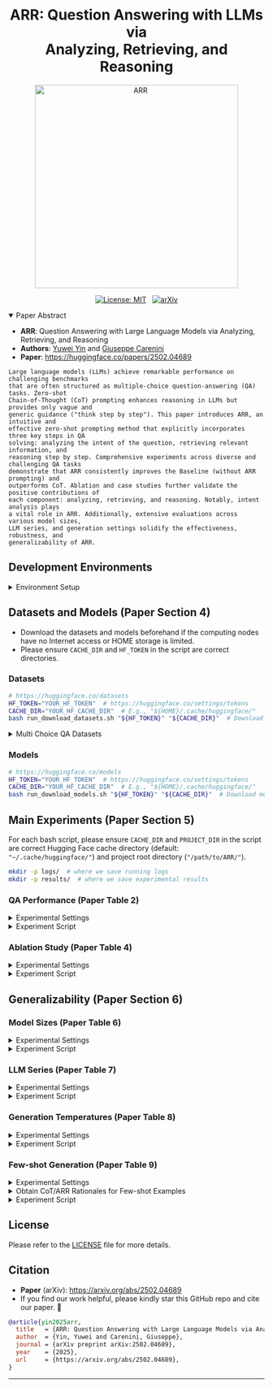 <div align="center">

# ARR: Question Answering with LLMs via <br/> Analyzing, Retrieving, and Reasoning

<img src="https://yuweiyin.com/files/img/2025-02-15-ARR.jpg" alt="ARR" width="400" height="auto">

[![License: MIT](https://img.shields.io/badge/License-MIT-yellow.svg)](https://opensource.org/licenses/MIT) &nbsp;
[![arXiv](https://img.shields.io/badge/arXiv-2502.04689-b31b1b.svg)](https://arxiv.org/abs/2502.04689)

</div>

<details open><summary>Paper Abstract</summary>

* **ARR**: Question Answering with Large Language Models via Analyzing, Retrieving, and Reasoning
* **Authors**: [Yuwei Yin](https://www.yuweiyin.com/) and [Giuseppe Carenini](https://www.cs.ubc.ca/~carenini/)
* **Paper**: https://huggingface.co/papers/2502.04689

```text
Large language models (LLMs) achieve remarkable performance on challenging benchmarks 
that are often structured as multiple-choice question-answering (QA) tasks. Zero-shot 
Chain-of-Thought (CoT) prompting enhances reasoning in LLMs but provides only vague and 
generic guidance ("think step by step"). This paper introduces ARR, an intuitive and 
effective zero-shot prompting method that explicitly incorporates three key steps in QA 
solving: analyzing the intent of the question, retrieving relevant information, and 
reasoning step by step. Comprehensive experiments across diverse and challenging QA tasks 
demonstrate that ARR consistently improves the Baseline (without ARR prompting) and 
outperforms CoT. Ablation and case studies further validate the positive contributions of 
each component: analyzing, retrieving, and reasoning. Notably, intent analysis plays 
a vital role in ARR. Additionally, extensive evaluations across various model sizes, 
LLM series, and generation settings solidify the effectiveness, robustness, and 
generalizability of ARR.
```

</details>

## Development Environments

<details><summary>Environment Setup</summary>

- **Python**: Python 3.10
- **GPU**: A single NVIDIA V100-32GB or A100-40GB GPU
  - 1B/3B/7B/8B LLMs `float16` inference mode only

```bash
git clone https://github.com/YuweiYin/ARR
cd ARR/
# Now, "/path/to/ARR/" is the project root directory

# https://docs.conda.io/projects/miniconda/en/latest/
conda create -n arr python=3.10 -y
conda activate arr

pip install -r requirements.txt -i https://pypi.org/simple/
pip install -e . -i https://pypi.org/simple/

# We can set the Hugging Face cache directory. The following is for the dataset cache.
export HF_HOME="/path/to/your/.cache/huggingface/datasets"  # Default: "${HOME}/.cache/huggingface/datasets/"
```

</details>

## Datasets and Models (Paper Section 4)

- Download the datasets and models beforehand if the computing nodes have no Internet access or HOME storage is limited.
- Please ensure `CACHE_DIR` and `HF_TOKEN` in the script are correct directories.

### Datasets

```bash
# https://huggingface.co/datasets
HF_TOKEN="YOUR_HF_TOKEN"  # https://huggingface.co/settings/tokens
CACHE_DIR="YOUR_HF_CACHE_DIR"  # E.g., "${HOME}/.cache/huggingface/"
bash run_download_datasets.sh "${HF_TOKEN}" "${CACHE_DIR}"  # Download data to "${CACHE_DIR}/datasets/"
```

<details><summary>Multi Choice QA Datasets</summary>

- **Reading Comprehension**
  - [x] `boolq`: **BoolQ** - [Paper](https://aclanthology.org/N19-1300/); [Dataset](https://github.com/google-research-datasets/boolean-questions)
  - [x] `logiqa`: **LogiQA** - [Paper](https://arxiv.org/abs/2007.08124); [GitHub](https://github.com/lgw863/LogiQA-dataset)
- **Commonsense Reasoning**
  - [x] `commonsense_qa`: **CommonsenseQA** (CSQA) - [Paper](https://aclanthology.org/N19-1421/); [Dataset](https://huggingface.co/datasets/tau/commonsense_qa)
  - [x] `social_iqa`: **SocialIQA** (SIQA) - [Paper](https://arxiv.org/abs/1904.09728); [Dataset](https://huggingface.co/datasets/allenai/social_i_qa)
- **World Knowledge**
  - [x] `sciq`: **SciQ** - [Paper](https://aclanthology.org/W17-4413/); [Dataset](https://huggingface.co/datasets/allenai/sciq)
  - [x] `openbookqa`: **OpenBookQA** (OBQA) - [Paper](https://arxiv.org/abs/1809.02789); [Homepage](https://leaderboard.allenai.org/open_book_qa/submissions/get-started); [GitHub](https://github.com/allenai/OpenBookQA)
  - [x] `ai2_arc`: **ARC** - [Paper](https://arxiv.org/abs/1803.05457); [Homepage](https://leaderboard.allenai.org/arc/submissions/get-started); [GitHub](https://github.com/allenai/aristo-leaderboard)
- **Multitask Understanding**
  - [x] `bbh`: **BigBench Hard** (BBH) - [BigBench Paper](https://arxiv.org/abs/2206.04615); [BigBench GitHub](https://github.com/google/BIG-bench); [BBH Paper](https://arxiv.org/abs/2210.09261); [BBH Dataset](https://huggingface.co/datasets/lukaemon/bbh)
  - [x] `mmlu`: **MMLU** - [Paper](https://arxiv.org/abs/2009.03300); [Dataset](https://huggingface.co/datasets/cais/mmlu); [No-Train Data](https://huggingface.co/datasets/hails/mmlu_no_train)
  - [x] `mmlu_pro`: **MMLU-Pro** - [Paper](https://arxiv.org/abs/2406.01574); [Dataset](https://huggingface.co/datasets/TIGER-Lab/MMLU-Pro)

</details>

### Models

```bash
# https://huggingface.co/models
HF_TOKEN="YOUR_HF_TOKEN"  # https://huggingface.co/settings/tokens
CACHE_DIR="YOUR_HF_CACHE_DIR"  # E.g., "${HOME}/.cache/huggingface/"
bash run_download_models.sh "${HF_TOKEN}" "${CACHE_DIR}"  # Download models to "${CACHE_DIR}/"
```

## Main Experiments (Paper Section 5)

For each bash script, please ensure `CACHE_DIR` and `PROJECT_DIR` in the script are 
correct Hugging Face cache directory (default: `"~/.cache/huggingface/"`) and 
project root directory (`"/path/to/ARR/"`).

```bash
mkdir -p logs/  # where we save running logs
mkdir -p results/  # where we save experimental results
```

### QA Performance (Paper Table 2)

<details><summary>Experimental Settings</summary>

- **Comparison**: (Zero-shot Settings)
  - w/o Reason: directly selecting options without relying on rationales (skipping Reasoning Generation)
  - Baseline: `"Answer:"`
  - CoT: `"Answer: Let's think step by step."`
  - **ARR**: `"Answer: Let's analyze the intent of the question, find relevant information, and answer the question with step-by-step reasoning."`
- **Models**:
  - [x] `meta-llama/Llama-3.1-8B-Instruct` ([Link](https://huggingface.co/meta-llama/Llama-3.1-8B-Instruct))

</details>

<details><summary>Experiment Script</summary>

```bash
CACHE_DIR="YOUR_HF_CACHE_DIR"  # E.g., "${HOME}/.cache/huggingface/"
PROJECT_DIR="/path/to/ARR/"

MODEL="meta-llama/Llama-3.1-8B-Instruct"
NUM_FEWSHOT="0"

# [Reasoning Generation] **First**, freely generate answer with reasoning/rationale:
echo -e "\n\n >>> bash run_gen_lm.sh --hf_id ${MODEL} QA_ALL ${NUM_FEWSHOT}-shot"
bash run_gen_lm.sh "1;${MODEL};1;QA_ALL;0.0;${NUM_FEWSHOT}" "${CACHE_DIR}" "${PROJECT_DIR}"
echo -e "\n\n >>> bash run_gen_lm-cot.sh --hf_id ${MODEL} QA_ALL ${NUM_FEWSHOT}-shot"
bash run_gen_lm-cot.sh "1;${MODEL};1;QA_ALL;0.0;${NUM_FEWSHOT}" "${CACHE_DIR}" "${PROJECT_DIR}"
echo -e "\n\n >>> bash run_gen_lm-arr.sh --hf_id ${MODEL} QA_ALL ${NUM_FEWSHOT}-shot"
bash run_gen_lm-arr.sh "1;${MODEL};1;QA_ALL;0.0;${NUM_FEWSHOT}" "${CACHE_DIR}" "${PROJECT_DIR}"

# [Option Selection] **Second**, answer the question (evaluate each option) (multi-choice QA -- Accuracy):
echo -e "\n\n >>> bash run_eval_lm-no_gen.sh --hf_id ${MODEL} QA_ALL ${NUM_FEWSHOT}-shot"  # w/o Reason
bash run_eval_lm-no_gen.sh "1;${MODEL};1;QA_ALL;0.0;${NUM_FEWSHOT}" "${CACHE_DIR}" "${PROJECT_DIR}"
echo -e "\n\n >>> bash run_eval_lm.sh --hf_id ${MODEL} QA_ALL ${NUM_FEWSHOT}-shot"  # Baseline
bash run_eval_lm.sh "1;${MODEL};1;QA_ALL;0.0;${NUM_FEWSHOT}" "${CACHE_DIR}" "${PROJECT_DIR}"
echo -e "\n\n >>> bash run_eval_lm-cot.sh --hf_id ${MODEL} QA_ALL ${NUM_FEWSHOT}-shot"  # CoT
bash run_eval_lm-cot.sh "1;${MODEL};1;QA_ALL;0.0;${NUM_FEWSHOT}" "${CACHE_DIR}" "${PROJECT_DIR}"
echo -e "\n\n >>> bash run_eval_lm-arr.sh --hf_id ${MODEL} QA_ALL ${NUM_FEWSHOT}-shot"  # ARR
bash run_eval_lm-arr.sh "1;${MODEL};1;QA_ALL;0.0;${NUM_FEWSHOT}" "${CACHE_DIR}" "${PROJECT_DIR}"
```

</details>

### Ablation Study (Paper Table 4)

<details><summary>Experimental Settings</summary>

- **Comparison**:
  - A / R / R: Analyzing / Retrieving / Reasoning
  - ARR = "000" "001" "010" "100" "111"
  - **ARR** 000 = Baseline: `"Answer:"`
  - **ARR** 001 = Reasoning-only: `"Answer: Let's answer the question with step-by-step reasoning."`
  - **ARR** 010 = Retrieving-only: `"Answer: Let's find relevant information, and answer the question."`
  - **ARR** 100 = Analyzing-only: `"Answer: Let's analyze the intent of the question, and answer the question."`
  - **ARR** 111 = ARR: `"Answer: Let's analyze the intent of the question, find relevant information, and answer the question with step-by-step reasoning."`
- **Models**:
  - [x] `meta-llama/Llama-3.1-8B-Instruct` ([Link](https://huggingface.co/meta-llama/Llama-3.1-8B-Instruct))

</details>

<details><summary>Experiment Script</summary>

```bash
CACHE_DIR="YOUR_HF_CACHE_DIR"  # E.g., "${HOME}/.cache/huggingface/"
PROJECT_DIR="/path/to/ARR/"

MODEL="meta-llama/Llama-3.1-8B-Instruct"
NUM_FEWSHOT="0"

# [Reasoning Generation] **First**, freely generate answer with reasoning/rationale:
for ABLATION in "001" "010" "100"  # "000" = baseline; "111" = ARR
do
  echo -e "\n\n >>> bash run_gen_lm-arr.sh --hf_id ${MODEL} QA_ALL ${NUM_FEWSHOT}-shot (ABLATION: ARR = ${ABLATION})"
  bash run_gen_lm-arr.sh "1;${MODEL};1;QA_ALL;0.0;${NUM_FEWSHOT};${ABLATION}" "${CACHE_DIR}" "${PROJECT_DIR}"
done

# [Option Selection] **Second**, answer the question (evaluate each option) (multi-choice QA -- Accuracy):
for ABLATION in "001" "010" "100"  # "000" = baseline; "111" = ARR
do
  echo -e "\n\n >>> bash run_eval_lm-arr.sh --hf_id ${MODEL} QA_ALL ${NUM_FEWSHOT}-shot (ABLATION: ARR = ${ABLATION})"
  bash run_eval_lm-arr.sh "1;${MODEL};1;QA_ALL;0.0;${NUM_FEWSHOT};${ABLATION}" "${CACHE_DIR}" "${PROJECT_DIR}"
done
```

</details>

## Generalizability (Paper Section 6)

### Model Sizes (Paper Table 6)

<details><summary>Experimental Settings</summary>

- **Comparison**:
  - The effect of the proposed **ARR** method using LLMs of different sizes
- **Models**:
  - [x] Llama-3
    - `meta-llama/Llama-3.2-1B-Instruct` ([Link](https://huggingface.co/meta-llama/Llama-3.2-1B-Instruct))
    - `meta-llama/Llama-3.2-3B-Instruct` ([Link](https://huggingface.co/meta-llama/Llama-3.2-3B-Instruct))
    - `meta-llama/Llama-3.1-8B-Instruct` ([Link](https://huggingface.co/meta-llama/Llama-3.1-8B-Instruct))

</details>

<details><summary>Experiment Script</summary>

```bash
CACHE_DIR="YOUR_HF_CACHE_DIR"  # E.g., "${HOME}/.cache/huggingface/"
PROJECT_DIR="/path/to/ARR/"

# [Reasoning Generation] **First**, freely generate answer with reasoning/rationale:
for MODEL in "meta-llama/Llama-3.2-1B-Instruct" "meta-llama/Llama-3.2-3B-Instruct"
do
  NUM_FEWSHOT="0"
  echo -e "\n\n >>> bash run_gen_lm.sh --hf_id ${MODEL} QA_GEN ${NUM_FEWSHOT}-shot"
  bash run_gen_lm.sh "1;${MODEL};1;QA_GEN;0.0;${NUM_FEWSHOT}" "${CACHE_DIR}" "${PROJECT_DIR}"
  echo -e "\n\n >>> bash run_gen_lm-cot.sh --hf_id ${MODEL} QA_GEN ${NUM_FEWSHOT}-shot"
  bash run_gen_lm-cot.sh "1;${MODEL};1;QA_GEN;0.0;${NUM_FEWSHOT}" "${CACHE_DIR}" "${PROJECT_DIR}"
  echo -e "\n\n >>> bash run_gen_lm-arr.sh --hf_id ${MODEL} QA_GEN ${NUM_FEWSHOT}-shot"
  bash run_gen_lm-arr.sh "1;${MODEL};1;QA_GEN;0.0;${NUM_FEWSHOT}" "${CACHE_DIR}" "${PROJECT_DIR}"
done

# [Option Selection] **Second**, answer the question (evaluate each option) (multi-choice QA -- Accuracy):
for MODEL in "meta-llama/Llama-3.2-1B-Instruct" "meta-llama/Llama-3.2-3B-Instruct"
do
  NUM_FEWSHOT="0"
  echo -e "\n\n >>> bash run_eval_lm.sh --hf_id ${MODEL} QA_GEN ${NUM_FEWSHOT}-shot"
  bash run_eval_lm.sh "1;${MODEL};1;QA_GEN;0.0;${NUM_FEWSHOT}" "${CACHE_DIR}" "${PROJECT_DIR}"
  echo -e "\n\n >>> bash run_eval_lm-cot.sh --hf_id ${MODEL} QA_GEN ${NUM_FEWSHOT}-shot"
  bash run_eval_lm-cot.sh "1;${MODEL};1;QA_GEN;0.0;${NUM_FEWSHOT}" "${CACHE_DIR}" "${PROJECT_DIR}"
  echo -e "\n\n >>> bash run_eval_lm-arr.sh --hf_id ${MODEL} QA_GEN ${NUM_FEWSHOT}-shot"
  bash run_eval_lm-arr.sh "1;${MODEL};1;QA_GEN;0.0;${NUM_FEWSHOT}" "${CACHE_DIR}" "${PROJECT_DIR}"
done
```

</details>

### LLM Series (Paper Table 7)

<details><summary>Experimental Settings</summary>

- **Comparison**:
  - The effect of the proposed **ARR** method using other LLM series
- **Models**:
  - [x] `Qwen/Qwen2.5-7B-Instruct` ([Link](https://huggingface.co/Qwen/Qwen2.5-7B-Instruct))
  - [x] `google/gemma-7b-it` ([Link](https://huggingface.co/google/gemma-7b-it))
  - [x] `mistralai/Mistral-7B-Instruct-v0.3` ([Link](https://huggingface.co/mistralai/Mistral-7B-Instruct-v0.3))

</details>

<details><summary>Experiment Script</summary>

```bash
CACHE_DIR="YOUR_HF_CACHE_DIR"  # E.g., "${HOME}/.cache/huggingface/"
PROJECT_DIR="/path/to/ARR/"

# [Reasoning Generation] **First**, freely generate answer with reasoning/rationale:
for MODEL in "Qwen/Qwen2.5-7B-Instruct" "google/gemma-7b-it" "mistralai/Mistral-7B-Instruct-v0.3"
do
  NUM_FEWSHOT="0"
  echo -e "\n\n >>> bash run_gen_lm.sh --hf_id ${MODEL} QA_GEN ${NUM_FEWSHOT}-shot"
  bash run_gen_lm.sh "1;${MODEL};1;QA_GEN;0.0;${NUM_FEWSHOT}" "${CACHE_DIR}" "${PROJECT_DIR}"
  echo -e "\n\n >>> bash run_gen_lm-cot.sh --hf_id ${MODEL} QA_GEN ${NUM_FEWSHOT}-shot"
  bash run_gen_lm-cot.sh "1;${MODEL};1;QA_GEN;0.0;${NUM_FEWSHOT}" "${CACHE_DIR}" "${PROJECT_DIR}"
  echo -e "\n\n >>> bash run_gen_lm-arr.sh --hf_id ${MODEL} QA_GEN ${NUM_FEWSHOT}-shot"
  bash run_gen_lm-arr.sh "1;${MODEL};1;QA_GEN;0.0;${NUM_FEWSHOT}" "${CACHE_DIR}" "${PROJECT_DIR}"
done

# [Option Selection] **Second**, answer the question (evaluate each option) (multi-choice QA -- Accuracy):
for MODEL in "Qwen/Qwen2.5-7B-Instruct" "google/gemma-7b-it" "mistralai/Mistral-7B-Instruct-v0.3"
do
  NUM_FEWSHOT="0"
  echo -e "\n\n >>> bash run_eval_lm.sh --hf_id ${MODEL} QA_GEN ${NUM_FEWSHOT}-shot"
  bash run_eval_lm.sh "1;${MODEL};1;QA_GEN;0.0;${NUM_FEWSHOT}" "${CACHE_DIR}" "${PROJECT_DIR}"
  echo -e "\n\n >>> bash run_eval_lm-cot.sh --hf_id ${MODEL} QA_GEN ${NUM_FEWSHOT}-shot"
  bash run_eval_lm-cot.sh "1;${MODEL};1;QA_GEN;0.0;${NUM_FEWSHOT}" "${CACHE_DIR}" "${PROJECT_DIR}"
  echo -e "\n\n >>> bash run_eval_lm-arr.sh --hf_id ${MODEL} QA_GEN ${NUM_FEWSHOT}-shot"
  bash run_eval_lm-arr.sh "1;${MODEL};1;QA_GEN;0.0;${NUM_FEWSHOT}" "${CACHE_DIR}" "${PROJECT_DIR}"
done
```

</details>

### Generation Temperatures (Paper Table 8)

<details><summary>Experimental Settings</summary>

- **Comparison**:
  - Observe the effect of the proposed **ARR** method using different generation temperatures
  - Temperature: 0 (default), 0.5, 1.0, 1.5
- **Models**:
  - [x] `meta-llama/Llama-3.1-8B-Instruct` ([Link](https://huggingface.co/meta-llama/Llama-3.1-8B-Instruct))

</details>

<details><summary>Experiment Script</summary>

```bash
CACHE_DIR="YOUR_HF_CACHE_DIR"  # E.g., "${HOME}/.cache/huggingface/"
PROJECT_DIR="/path/to/ARR/"

MODEL="meta-llama/Llama-3.1-8B-Instruct"

# [Reasoning Generation] **First**, freely generate answer with reasoning/rationale:
NUM_FEWSHOT="0"
for TEMPERATURE in "0.5" "1.0" "1.5"  # default: "0.0"
do
  echo -e "\n\n >>> bash run_gen_lm.sh --hf_id ${MODEL} QA_GEN ${NUM_FEWSHOT}-shot"
  bash run_gen_lm.sh "1;${MODEL};1;QA_GEN;${TEMPERATURE};${NUM_FEWSHOT}" "${CACHE_DIR}" "${PROJECT_DIR}"
  echo -e "\n\n >>> bash run_gen_lm-cot.sh --hf_id ${MODEL} QA_GEN ${NUM_FEWSHOT}-shot"
  bash run_gen_lm-cot.sh "1;${MODEL};1;QA_GEN;${TEMPERATURE};${NUM_FEWSHOT}" "${CACHE_DIR}" "${PROJECT_DIR}"
  echo -e "\n\n >>> bash run_gen_lm-arr.sh --hf_id ${MODEL} QA_GEN ${NUM_FEWSHOT}-shot"
  bash run_gen_lm-arr.sh "1;${MODEL};1;QA_GEN;${TEMPERATURE};${NUM_FEWSHOT}" "${CACHE_DIR}" "${PROJECT_DIR}"
done

# [Option Selection] **Second**, answer the question (evaluate each option) (multi-choice QA -- Accuracy):
NUM_FEWSHOT="0"
for TEMPERATURE in "0.5" "1.0" "1.5"  # default: "0.0"
do
  echo -e "\n\n >>> bash run_eval_lm.sh --hf_id ${MODEL} QA_GEN ${NUM_FEWSHOT}-shot"
  bash run_eval_lm.sh "1;${MODEL};1;QA_GEN;${TEMPERATURE};${NUM_FEWSHOT}" "${CACHE_DIR}" "${PROJECT_DIR}"
  echo -e "\n\n >>> bash run_eval_lm-cot.sh --hf_id ${MODEL} QA_GEN ${NUM_FEWSHOT}-shot"
  bash run_eval_lm-cot.sh "1;${MODEL};1;QA_GEN;${TEMPERATURE};${NUM_FEWSHOT}" "${CACHE_DIR}" "${PROJECT_DIR}"
  echo -e "\n\n >>> bash run_eval_lm-arr.sh --hf_id ${MODEL} QA_GEN ${NUM_FEWSHOT}-shot"
  bash run_eval_lm-arr.sh "1;${MODEL};1;QA_GEN;${TEMPERATURE};${NUM_FEWSHOT}" "${CACHE_DIR}" "${PROJECT_DIR}"
done
```

</details>

### Few-shot Generation (Paper Table 9)

<details><summary>Experimental Settings</summary>

- **Comparison**:
  - Observe the effect of the proposed **ARR** method in few-shot settings (using different shots)
  - QA Performance comparison among baseline (in-context learning), few-shot CoT, and few-shot **ARR** methods
  - N shots: 0 (default), 1, 3, and 5
- **Models**:
  - [x] `meta-llama/Llama-3.1-8B-Instruct` ([Link](https://huggingface.co/meta-llama/Llama-3.1-8B-Instruct))

</details>

<details><summary>Obtain CoT/ARR Rationales for Few-shot Examples</summary>

```bash
# Before LLM generation and evaluation, we first obtain 1/3/5 few-shot examples from the dev/train set,
#   where the CoT and ARR reasoning/rationale for each few-shot example is constructed by GPT-4o.
# Now, the `few_shot.json` file under each evaluation task already has CoT and ARR reasoning/rationale.

#CACHE_DIR="YOUR_HF_CACHE_DIR"  # E.g., "${HOME}/.cache/huggingface/"
#PROJECT_DIR="/path/to/ARR/"
#bash run_gen_gpt.sh "1;QA_GEN;0;111;1.0" "${CACHE_DIR}" "${PROJECT_DIR
```

</details>

<details><summary>Experiment Script</summary>

```bash
CACHE_DIR="YOUR_HF_CACHE_DIR"  # E.g., "${HOME}/.cache/huggingface/"
PROJECT_DIR="/path/to/ARR/"

MODEL="meta-llama/Llama-3.1-8B-Instruct"

# [Reasoning Generation] **First**, freely generate answer with reasoning/rationale:
for NUM_FEWSHOT in "1" "3" "5"  # default: "0"
do
  echo -e "\n\n >>> bash run_gen_lm.sh --hf_id ${MODEL} QA_GEN ${NUM_FEWSHOT}-shot"
  bash run_gen_lm.sh "1;${MODEL};1;QA_GEN;0.0;${NUM_FEWSHOT}" "${CACHE_DIR}" "${PROJECT_DIR}"
  echo -e "\n\n >>> bash run_gen_lm-cot.sh --hf_id ${MODEL} QA_GEN ${NUM_FEWSHOT}-shot"
  bash run_gen_lm-cot.sh "1;${MODEL};1;QA_GEN;0.0;${NUM_FEWSHOT}" "${CACHE_DIR}" "${PROJECT_DIR}"
  echo -e "\n\n >>> bash run_gen_lm-arr.sh --hf_id ${MODEL} QA_GEN ${NUM_FEWSHOT}-shot"
  bash run_gen_lm-arr.sh "1;${MODEL};1;QA_GEN;0.0;${NUM_FEWSHOT}" "${CACHE_DIR}" "${PROJECT_DIR}"
done

# [Option Selection] **Second**, answer the question (evaluate each option) (multi-choice QA -- Accuracy):
for NUM_FEWSHOT in "1" "3" "5"  # default: "0"
do
  echo -e "\n\n >>> bash run_eval_lm.sh --hf_id ${MODEL} QA_GEN ${NUM_FEWSHOT}-shot"
  bash run_eval_lm.sh "1;${MODEL};1;QA_GEN;0.0;${NUM_FEWSHOT}" "${CACHE_DIR}" "${PROJECT_DIR}"
  echo -e "\n\n >>> bash run_eval_lm-cot.sh --hf_id ${MODEL} QA_GEN ${NUM_FEWSHOT}-shot"
  bash run_eval_lm-cot.sh "1;${MODEL};1;QA_GEN;0.0;${NUM_FEWSHOT}" "${CACHE_DIR}" "${PROJECT_DIR}"
  echo -e "\n\n >>> bash run_eval_lm-arr.sh --hf_id ${MODEL} QA_GEN ${NUM_FEWSHOT}-shot"
  bash run_eval_lm-arr.sh "1;${MODEL};1;QA_GEN;0.0;${NUM_FEWSHOT}" "${CACHE_DIR}" "${PROJECT_DIR}"
done
```

</details>

## License

Please refer to the [LICENSE](./LICENSE) file for more details.

## Citation

* **Paper** (arXiv): https://arxiv.org/abs/2502.04689
* If you find our work helpful, please kindly star this GitHub repo and cite our paper. 🤗

```bibtex
@article{yin2025arr,
  title   = {ARR: Question Answering with Large Language Models via Analyzing, Retrieving, and Reasoning},
  author  = {Yin, Yuwei and Carenini, Giuseppe},
  journal = {arXiv preprint arXiv:2502.04689},
  year    = {2025},
  url     = {https://arxiv.org/abs/2502.04689},
}
```

---
